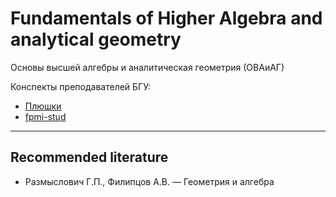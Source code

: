 # Fundamentals of Higher Algebra and analytical geometry 
Основы высшей алгебры и аналитическая геометрия (ОВАиАГ)

Конспекты преподавателей БГУ:

- [Плюшки](https://drive.google.com/drive/folders/1fGE9FygWFYmGXo0oZ69w-N6PLFG5SNnK)
- [fpmi-stud](https://drive.google.com/drive/folders/1BzA5G2EIei2An5MHex3OULpVqcqeg0z0)

---
## Recommended literature

- Размыслович Г.П., Филипцов А.В. — Геометрия и алгебра
